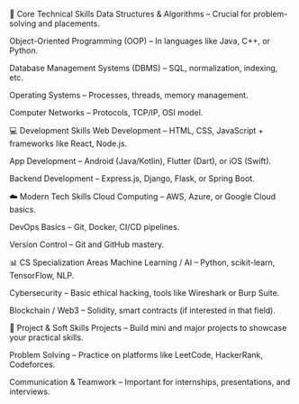 🧠 Core Technical Skills
Data Structures & Algorithms – Crucial for problem-solving and placements.

Object-Oriented Programming (OOP) – In languages like Java, C++, or Python.

Database Management Systems (DBMS) – SQL, normalization, indexing, etc.

Operating Systems – Processes, threads, memory management.

Computer Networks – Protocols, TCP/IP, OSI model.

💻 Development Skills
Web Development – HTML, CSS, JavaScript + frameworks like React, Node.js.

App Development – Android (Java/Kotlin), Flutter (Dart), or iOS (Swift).

Backend Development – Express.js, Django, Flask, or Spring Boot.

☁️ Modern Tech Skills
Cloud Computing – AWS, Azure, or Google Cloud basics.

DevOps Basics – Git, Docker, CI/CD pipelines.

Version Control – Git and GitHub mastery.

📊 CS Specialization Areas
Machine Learning / AI – Python, scikit-learn, TensorFlow, NLP.

Cybersecurity – Basic ethical hacking, tools like Wireshark or Burp Suite.

Blockchain / Web3 – Solidity, smart contracts (if interested in that field).

🔧 Project & Soft Skills
Projects – Build mini and major projects to showcase your practical skills.

Problem Solving – Practice on platforms like LeetCode, HackerRank, Codeforces.

Communication & Teamwork – Important for internships, presentations, and interviews.
